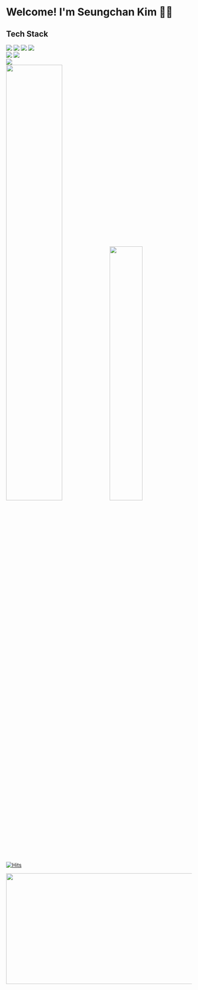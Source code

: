 # Welcome! I'm Seungchan Kim 👋🏻

## Tech Stack
<div align="left">
  <img src="https://img.shields.io/badge/react-%2320232a.svg?style=for-the-badge&logo=react&logoColor=%2361DAFB"/>
  <img src="https://img.shields.io/badge/-React%20Query-FF4154?style=for-the-badge&logo=react%20query&logoColor=white"/>
  <img src="https://img.shields.io/badge/redux-%23593d88.svg?style=for-the-badge&logo=redux&logoColor=white"/>
  <img src="https://img.shields.io/badge/vite-%23646CFF.svg?style=for-the-badge&logo=vite&logoColor=white"/>
  <br/>
  <img src="https://img.shields.io/badge/javascript-%23323330.svg?style=for-the-badge&logo=javascript&logoColor=%23F7DF1E"/>
  <img src="https://img.shields.io/badge/typescript-%23007ACC.svg?style=for-the-badge&logo=typescript&logoColor=white"/>
  <br/>
  <img src="https://img.shields.io/badge/webstorm-143?style=for-the-badge&logo=webstorm&logoColor=white&color=black"/>
</div>

<div align-items="center">
  <span>
    <img src="https://github-readme-stats.vercel.app/api?username=tmdcks1103&show_icons=true&theme=react" width="55%"/>
  <img src="https://github-readme-stats.vercel.app/api/top-langs/?username=tmdcks1103&layout=compact&theme=solarized-light" width="42%"/> 
  </span>
</div>

[![Hits](https://hits.seeyoufarm.com/api/count/incr/badge.svg?url=https%3A%2F%2Fgithub.com%2Ftmdcks1103%2Fhit-counter&count_bg=%2387A3FF&title_bg=%23555555&icon=&icon_color=%23E7E7E7&title=hits&edge_flat=false)](https://hits.seeyoufarm.com)

<a href="https://www.gitanimals.org/en_US?utm_medium=image&utm_source=tmdcks1103&utm_content=farm">
<img
  src="https://render.gitanimals.org/farms/tmdcks1103"
  width="600"
  height="300"
/>
</a>


<!--
**tmdcks1103/tmdcks1103** is a ✨ _special_ ✨ repository because its `README.md` (this file) appears on your GitHub profile.

Here are some ideas to get you started:

- 🔭 I’m currently working on ...
- 🌱 I’m currently learning ...
- 👯 I’m looking to collaborate on ...
- 🤔 I’m looking for help with ...
- 💬 Ask me about ...
- 📫 How to reach me: ...
- 😄 Pronouns: ...
- ⚡ Fun fact: ...
-->

